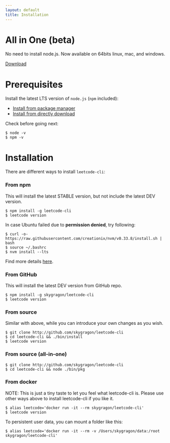 ```yaml
---
layout: default
title: Installation
---
```


# All in One (beta)

No need to install node.js. Now available on 64bits linux, mac, and windows.

[Download](https://github.com/skygragon/leetcode-cli/releases)

# Prerequisites

Install the latest LTS version of `node.js` (`npm` included):

* [Install from package manager](https://nodejs.org/en/download/package-manager/)
* [Install from directly download](https://nodejs.org/en/download/)

Check before going next:

	$ node -v
	$ npm -v

# Installation

There are different ways to install `leetcode-cli`:

### From npm

This will install the latest STABLE version, but not include the latest DEV version.

    $ npm install -g leetcode-cli
    $ leetcode version

In case Ubuntu failed due to **permission denied**, try following:

	$ curl -o- https://raw.githubusercontent.com/creationix/nvm/v0.33.8/install.sh | bash
	$ source ~/.bashrc
	$ nvm install --lts

Find more details [here](https://docs.npmjs.com/getting-started/fixing-npm-permissions).

### From GitHub

This will install the latest DEV version from GitHub repo.

	$ npm install -g skygragon/leetcode-cli
	$ leetcode version

### From source

Similar with above, while you can introduce your own changes as you wish.

    $ git clone http://github.com/skygragon/leetcode-cli
    $ cd leetcode-cli && ./bin/install
    $ leetcode version

### From source (all-in-one)

	$ git clone http://github.com/skygragon/leetcode-cli
	$ cd leetcode-cli && node ./bin/pkg

### From docker

NOTE: This is just a tiny taste to let you feel what leetcode-cli is. Please use other ways above to install leetcode-cli if you like it.

	$ alias leetcode='docker run -it --rm skygragon/leetcode-cli'
	$ leetcode version

To persistent user data, you can mount a folder like this:

	$ alias leetcode='docker run -it --rm -v /Users/skygragon/data:/root skygragon/leetcode-cli'
